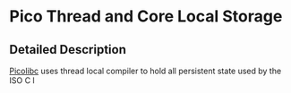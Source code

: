 # Pico Thread and Core Local Storage
## Detailed Description
[Picolibc](https://github.com/picolibc/picolibc) uses thread local compiler to hold all persistent state used by the ISO C l
<!--stackedit_data:
eyJoaXN0b3J5IjpbNzc4MjQ4Mzc5LC04MzY0MjAyNzUsLTkzMj
Y2MTgwMiwtMTc2MDUxMzU5OCw3ODczNjg1MThdfQ==
-->